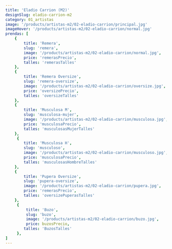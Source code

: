 ```yaml
---
title: 'Eladio Carrion (M2)'
designSlug: eladio-carrion-m2
category: 01_artistas
image: '/products/artistas-m2/02-eladio-carrion/principal.jpg' 
imageHover: '/products/artistas-m2/02-eladio-carrion/normal.jpg'
prendas: [
    {   
        title: 'Remera',
        slug: 'remera',          
        image: '/products/artistas-m2/02-eladio-carrion/normal.jpg',
        price: 'remerasPrecio',
        talles: 'remerasTalles'
    },
    {
        title: 'Remera Oversize',
        slug: 'remera-oversize',
        image: '/products/artistas-m2/02-eladio-carrion/oversize.jpg',
        price: 'oversizePrecio',
        talles: 'oversizeTalles'
    },
    {
        title: 'Musculosa M',
        slug: 'musculosa-mujer',
        image: '/products/artistas-m2/02-eladio-carrion/musculosa.jpg',
        price: 'musculosaPrecio',
        talles: 'musculosasMujerTalles'
    },
     {
        title: 'Musculosa H',
        slug: 'musculoso',
        image: '/products/artistas-m2/02-eladio-carrion/musculoso.jpg',
        price: 'musculosaPrecio',
        talles: 'musculosasHombreTalles'
    },
    {
        title: 'Pupera Oversize',
        slug: 'pupera-oversize',
        image: '/products/artistas-m2/02-eladio-carrion/pupera.jpg',
        price: 'remerasPrecio',
        talles: 'oversizePuperasTalles'
    },
     {
         title: 'Buzo',
         slug: 'buzo',
         image: '/products/artistas-m2/02-eladio-carrion/buzo.jpg',
         price: buzosPrecio,
        talles: 'BuzosTalles'
     },
]
---
```

